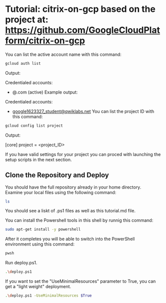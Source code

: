 # Tutorial: citrix-on-gcp based on the project at: https://github.com/GoogleCloudPlatform/citrix-on-gcp #

You can list the active account name with this command:

```bash
gcloud auth list
```
Output:

Credentialed accounts:
 - <myaccount>@<mydomain>.com (active)
Example output:

Credentialed accounts:
 - google1623327_student@qwiklabs.net
You can list the project ID with this command:
```bash
gcloud config list project
```
Output:

[core]
project = <project_ID>

If you have valid settings for your project you can proced with launching the setup scripts in the next section.

## Clone the Repository and Deploy ##

You should have the full repository already in your home directory.  
Examine your local files using the following command:
```bash
ls
```
You should see a liskt of .ps1 files as well as this tutorial.md file.

You can install the Powershell tools in this shell by runnig this command:
```bash
sudo apt-get install -y powershell
```

After it completes you will be able to switch into the PowerShell environment using this command:
```bash
pwsh
```

Run deploy.ps1.
```bash
.\deploy.ps1
```

If you want to set the "UseMinimalResources" parameter to True, you can get a  "light weight" deployment.
```bash
.\deploy.ps1 -UseMinimalResources $True
```